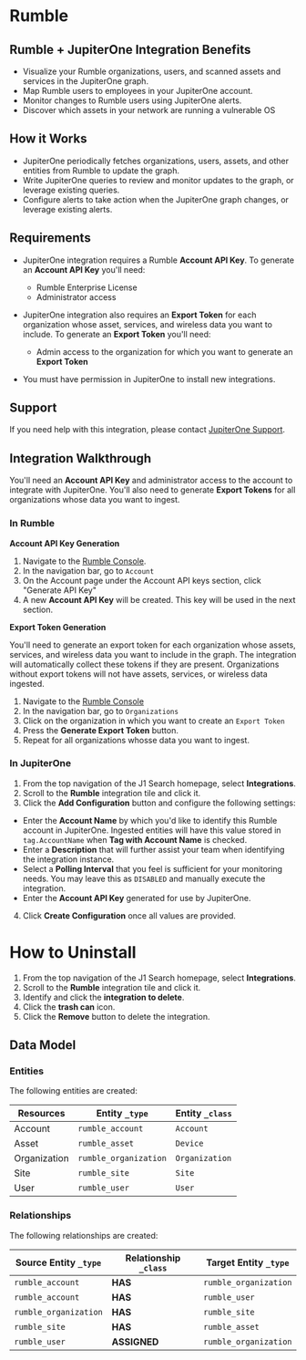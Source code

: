 # Rumble

## Rumble + JupiterOne Integration Benefits

*   Visualize your Rumble organizations, users, and scanned assets and services in
    the JupiterOne graph.
*   Map Rumble users to employees in your JupiterOne account.
*   Monitor changes to Rumble users using JupiterOne alerts.
*   Discover which assets in your network are running a vulnerable OS

## How it Works

*   JupiterOne periodically fetches organizations, users, assets, and other
    entities from Rumble to update the graph.
*   Write JupiterOne queries to review and monitor updates to the graph, or
    leverage existing queries.
*   Configure alerts to take action when the JupiterOne graph changes, or leverage
    existing alerts.

## Requirements

*   JupiterOne integration requires a Rumble **Account API Key**. To generate an
    **Account API Key** you'll need:

    *   Rumble Enterprise License
    *   Administrator access

*   JupiterOne integration also requires an **Export Token** for each organization
    whose asset, services, and wireless data you want to include. To generate an
    **Export Token** you'll need:

    *   Admin access to the organization for which you want to generate an **Export
        Token**

*   You must have permission in JupiterOne to install new integrations.

## Support

If you need help with this integration, please contact
[JupiterOne Support](https://support.jupiterone.io).

## Integration Walkthrough

You'll need an **Account API Key** and administrator access to the account to
integrate with JupiterOne. You'll also need to generate **Export Tokens** for
all organizations whose data you want to ingest.

### In Rumble

**Account API Key Generation**

1.  Navigate to the [Rumble Console](https://console.rumble.run/).
2.  In the navigation bar, go to `Account`
3.  On the Account page under the Account API keys section, click "Generate API
    Key"
4.  A new **Account API Key** will be created. This key will be used in the next
    section.

**Export Token Generation**

You'll need to generate an export token for each organization whose assets,
services, and wireless data you want to include in the graph. The integration
will automatically collect these tokens if they are present. Organizations
without export tokens will not have assets, services, or wireless data ingested.

1.  Navigate to the [Rumble Console](https://console.rumble/run)
2.  In the navigation bar, go to `Organizations`
3.  Click on the organization in which you want to create an `Export Token`
4.  Press the **Generate Export Token** button.
5.  Repeat for all organizations whosse data you want to ingest.

### In JupiterOne

1.  From the top navigation of the J1 Search homepage, select **Integrations**.
2.  Scroll to the **Rumble** integration tile and click it.
3.  Click the **Add Configuration** button and configure the following settings:

*   Enter the **Account Name** by which you'd like to identify this Rumble account
    in JupiterOne. Ingested entities will have this value stored in
    `tag.AccountName` when **Tag with Account Name** is checked.
*   Enter a **Description** that will further assist your team when identifying
    the integration instance.
*   Select a **Polling Interval** that you feel is sufficient for your monitoring
    needs. You may leave this as `DISABLED` and manually execute the integration.
*   Enter the **Account API Key** generated for use by JupiterOne.

4.  Click **Create Configuration** once all values are provided.

# How to Uninstall

1.  From the top navigation of the J1 Search homepage, select **Integrations**.
2.  Scroll to the **Rumble** integration tile and click it.
3.  Identify and click the **integration to delete**.
4.  Click the **trash can** icon.
5.  Click the **Remove** button to delete the integration.

<!-- {J1_DOCUMENTATION_MARKER_START} -->

<!--
********************************************************************************
NOTE: ALL OF THE FOLLOWING DOCUMENTATION IS GENERATED USING THE
"j1-integration document" COMMAND. DO NOT EDIT BY HAND! PLEASE SEE THE DEVELOPER
DOCUMENTATION FOR USAGE INFORMATION:

https://github.com/JupiterOne/sdk/blob/main/docs/integrations/development.md
********************************************************************************
-->

## Data Model

### Entities

The following entities are created:

| Resources    | Entity `_type`        | Entity `_class` |
| ------------ | --------------------- | --------------- |
| Account      | `rumble_account`      | `Account`       |
| Asset        | `rumble_asset`        | `Device`        |
| Organization | `rumble_organization` | `Organization`  |
| Site         | `rumble_site`         | `Site`          |
| User         | `rumble_user`         | `User`          |

### Relationships

The following relationships are created:

| Source Entity `_type` | Relationship `_class` | Target Entity `_type` |
| --------------------- | --------------------- | --------------------- |
| `rumble_account`      | **HAS**               | `rumble_organization` |
| `rumble_account`      | **HAS**               | `rumble_user`         |
| `rumble_organization` | **HAS**               | `rumble_site`         |
| `rumble_site`         | **HAS**               | `rumble_asset`        |
| `rumble_user`         | **ASSIGNED**          | `rumble_organization` |

<!--
********************************************************************************
END OF GENERATED DOCUMENTATION AFTER BELOW MARKER
********************************************************************************
-->

<!-- {J1_DOCUMENTATION_MARKER_END} -->
 
<!--  jupiterOneDocVersion=1-2-2 -->